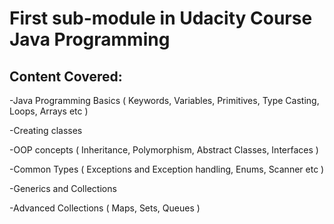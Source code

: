 # First sub-module in Udacity Course Java Programming

## Content Covered:

-Java Programming Basics ( Keywords, Variables, Primitives, Type Casting, Loops, Arrays etc )

-Creating classes 

-OOP concepts ( Inheritance, Polymorphism, Abstract Classes, Interfaces )

-Common Types ( Exceptions and Exception handling, Enums, Scanner etc )

-Generics and Collections

-Advanced Collections ( Maps, Sets, Queues )
